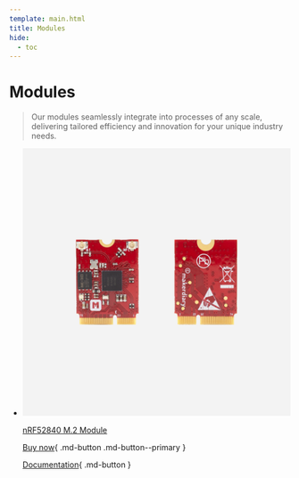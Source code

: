 ```yaml
---
template: main.html
title: Modules
hide:
  - toc
---
```


# Modules

> Our modules seamlessly integrate into processes of any scale, delivering tailored efficiency and innovation for your unique industry needs.

<div class="grid cards product-cards" markdown>

-   [![](../assets/images/nrf52840-m2-module-cover.png)][nrf52840-m2-product]

    [nRF52840 M.2 Module][nrf52840-m2-product]

    [Buy now][nrf52840-m2-product]{ .md-button .md-button--primary }

    [Documentation][nrf52840-m2-docs]{ .md-button }

    [nrf52840-m2-product]: https://makerdiary.com/products/nrf52840-m2-module
    [nrf52840-m2-docs]: https://wiki.makerdiary.com/nrf52840-m2

</div>
